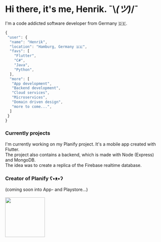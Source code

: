 # Hi there, it's me, Henrik. ¯\\_(ツ)_/¯
<p align="justify">
  I'm a code addicted software developer from Germany 🇩🇪.
</p>

 ```javascript
{
  "user": {
   "name": "Henrik",
   "location": "Hamburg, Germany 🇩🇪",
   "favs": [
     "Flutter",
     "C#",
     "Java",
     "Python",
   ],
   "more": [
    "App development",
    "Backend development",
    "Cloud services",
    "Microservices",
    "Domain driven design",
    "more to come...",
   ]
  }
}
```

### Currently projects
I'm currently working on my Planify project. It's a mobile app created with Flutter.<br>
The project also contains a backend, which is made with Node (Express) and MongoDB.<br>
The idea was to create a replica of the Firebase realtime database.

### Creator of Planify ʕ•ᴥ•ʔ
(coming soon into App- and Playstore...)<br><br>
<img src="https://raw.githubusercontent.com/HenrikThien/planify/master/app_icon.png?token=ACCVCLEMWTBHUGI42NQO3VS7DFZL4" width="128" height="128" />

